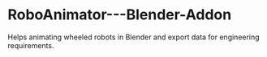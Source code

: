 # RoboAnimator---Blender-Addon
Helps animating wheeled robots in Blender and export data for engineering requirements. 
